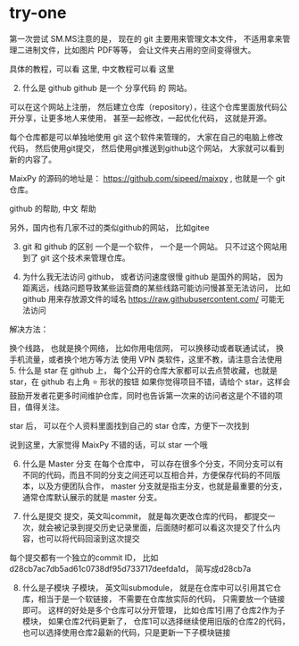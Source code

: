 # try-one
第一次尝试
SM.MS注意的是， 现在的 git 主要用来管理文本文件， 不适用拿来管理二进制文件，比如图片 PDF等等， 会让文件夹占用的空间变得很大。

具体的教程，可以看 这里, 中文教程可以看 这里

2. 什么是 github
github 是一个 分享代码 的 网站。

可以在这个网站上注册， 然后建立仓库（repository），往这个仓库里面放代码公开分享，让更多地人来使用， 甚至一起修改，一起优化代码， 这就是开源。

每个仓库都是可以单独地使用 git 这个软件来管理的， 大家在自己的电脑上修改代码， 然后使用git提交， 然后使用git推送到github这个网站， 大家就可以看到新的内容了。

MaixPy 的源码的地址是： https://github.com/sipeed/maixpy , 也就是一个 git 仓库。

github 的帮助, 中文 帮助

另外，国内也有几家不过的类似github的网站， 比如gitee

3. git 和 github 的区别
一个是一个软件， 一个是一个网站。 只不过这个网站用到了 git 这个技术来管理仓库。

4. 为什么我无法访问 github， 或者访问速度很慢
github 是国外的网站， 因为距离远，线路问题导致某些运营商的某些线路可能访问慢甚至无法访问， 比如 github 用来存放源文件的域名 https://raw.githubusercontent.com/ 可能无法访问

解决方法：

换个线路， 也就是换个网络， 比如你用电信网， 可以换移动或者联通试试， 换手机流量，或者换个地方等方法
使用 VPN 类软件，这里不教，请注意合法使用
5. 什么是 star
在 github 上， 每个公开的仓库大家都可以去点赞收藏，也就是 star，在 github 右上角 ⭐ 形状的按钮 如果你觉得项目不错，请给个 star，这样会鼓励开发者花更多时间维护仓库，同时也告诉第一次来的访问者这是个不错的项目，值得关注。

star 后， 可以在个人资料里面找到自己的 star 仓库，方便下一次找到

说到这里，大家觉得 MaixPy 不错的话，可以 star 一个哦

6. 什么是 Master 分支
在每个仓库中， 可以存在很多个分支，不同分支可以有不同的代码，而且不同的分支之间还可以互相合并，方便保存代码的不同版本，以及方便团队合作， master 分支就是指主分支，也就是最重要的分支，通常仓库默认展示的就是 master 分支。

7. 什么是提交
提交，英文叫commit， 就是每次更改仓库的代码， 都提交一次，就会被记录到提交历史记录里面，后面随时都可以看这次提交了什么内容，也可以将代码回滚到这次提交

每个提交都有一个独立的commit ID， 比如d28cb7ac7db5ad61c0738df95d733717deefda1d， 简写成d28cb7a

8. 什么是子模块
子模块， 英文叫submodule， 就是在仓库中可以引用其它仓库，相当于是一个软链接， 不需要在仓库放实际的代码， 只需要放一个链接即可。 这样的好处是多个仓库可以分开管理， 比如仓库1引用了仓库2作为子模块， 如果仓库2代码更新了， 仓库1可以选择继续使用旧版的仓库2的代码， 也可以选择使用仓库2最新的代码，只是更新一下子模块链接






